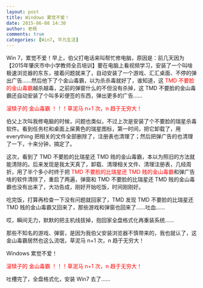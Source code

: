 ```yaml
---
layout: post
title: Windows 累觉不爱！
date: 2015-06-08 14:30
author: 老杨
comments: true
categories: [Win7, 平凡生活]
---
```

Win 7，累觉不爱！早上，伯父打电话来叫帮忙修电脑，原因是：前几天因为【2015年肇庆市中小学教师全员培训】要在电脑上看视频学习，安装了一个叫啥极速浏览器的东东，接着问题就来了，自动安装了一个游戏、汇汇桌面、不停的弹出广告……然后他下了个金山毒霸，以为杀杀毒就好了，谁知道，这 <span style = "color:red;">TMD 不要脸的金山毒霸</span>越杀越毒，之前的弹窗什么的不但没有杀掉，这 TMD 不要脸的金山毒霸还自动安装了个叫多彩便签的东西，弹出更多的广告……

<span style = "color:red;">滚犊子的 金山毒霸 ！！！草泥马 n+1 次，n 趋于无穷大！</span>

伯父上次叫我修电脑的时候，问题也类似，不过上次是安装了个不要脸的瑞星杀毒软件。看到任务栏和桌面上屎黄色的瑞星图标，第一时间，把它卸载了，用 everything 把相关的文件全部删除了，注册表也清理了；然后把弹广告的也清理了一下，十来分钟，搞定了。

这次，看到了 TMD 不要脸的比瑞星还 TMD 贱的金山毒霸，本以为照旧的方法就能清除的。后来发现是我太天真了，卸载、清理相关文件、清理注册表，几经周折，用了半个多小时终于把 <span style = "color:red;">TMD 不要脸的比瑞星还 TMD 贱的金山毒霸</span>和弹广告啥的软件清除了，重启了两遍，弹窗和 TMD 不要脸的比瑞星还 TMD 贱的金山毒霸也没有出来了，大功告成，刚好开始吃饭，时间刚刚好。

吃完饭，打算再检查一下没有问题就回家了，TMD 发现 TMD 不要脸的比瑞星还 TMD 贱的金山毒霸又回来了，那些游戏和弹窗也回来了……吐血……

哎，瞬间无力，默默的把主机线拔掉，抱回家全盘格式化再重装系统……

那些不知名的游戏、弹窗，是因为我伯父安装浏览器不慎带来的，我也就认了，这金山毒霸居然也这么流氓，草泥马 n+1 次，n 趋于无穷大！

Windows 累觉不爱！

<span style = "color:red;">滚犊子的 金山毒霸 ！！！草泥马 n+1 次，n 趋于无穷大！</span>

吐槽完了，全盘格式化，安装 Win7 去了……
